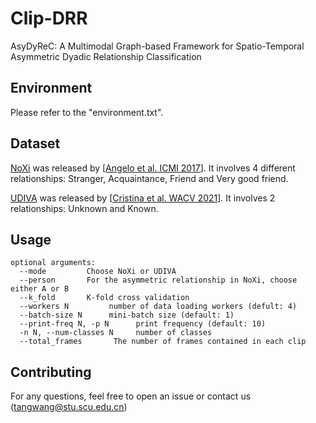 # Clip-DRR
AsyDyReC: A Multimodal Graph-based Framework for Spatio-Temporal Asymmetric Dyadic Relationship Classification

## Environment
Please refer to the "environment.txt".

## Dataset
[NoXi](https://multimediate-challenge.org/datasets/Dataset_NoXi/) was released by [[Angelo et al. ICMI 2017](https://dl.acm.org/doi/abs/10.1145/3136755.3136780?casa_token=8UoDP_iZs3gAAAAA:mYUOHpnezNatC2FQpxXXur2Y8CWiKmS_2Jech1yxEp-XcBU9OsrgC6li0zdN5Up9ornfGimLOv4)]. It involves 4 different relationships: Stranger, Acquaintance, Friend and Very good friend.

[UDIVA](https://chalearnlap.cvc.uab.cat/dataset/41/description/) was released by [[Cristina et al. WACV 2021](https://openaccess.thecvf.com/content/WACV2021W/HBU/html/Palmero_Context-Aware_Personality_Inference_in_Dyadic_Scenarios_Introducing_the_UDIVA_Dataset_WACVW_2021_paper.html)]. It involves 2 relationships: Unknown and Known.

## Usage
    optional arguments:
      --mode         Choose NoXi or UDIVA
      --person       For the asymmetric relationship in NoXi, choose either A or B
      --k_fold       K-fold cross validation
      --workers N         number of data loading workers (defult: 4)
      --batch-size N      mini-batch size (default: 1)
      --print-freq N, -p N      print frequency (default: 10)
      -n N, --num-classes N     number of classes
      --total_frames       The number of frames contained in each clip


## Contributing
For any questions, feel free to open an issue or contact us (tangwang@stu.scu.edu.cn)
